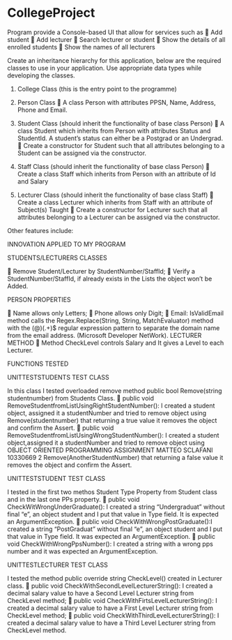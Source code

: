﻿# CollegeProject

Program provide a Console-based UI that allow for services such as 
	Add student
	Add lecturer
	Search lecturer or student
	Show the details of all enrolled students
	Show the names of all lecturers							 

Create an inheritance hierarchy for this application, below are the required classes to use in your application. Use appropriate data types while developing the classes.

1.	College Class (this is the entry point to the programme)

2.	Person Class
	A class Person with attributes PPSN, Name, Address, Phone and Email.		

3.	Student Class (should inherit the functionality of base class Person)
	A class Student which inherits from Person with attributes Status and StudentId. A student’s status can either be a Postgrad or an Undergrad.
	Create a constructor for Student such that all attributes belonging to a Student can be assigned via the constructor.

4.	Staff Class (should inherit the functionality of base class Person)
	Create a class Staff which inherits from Person with an attribute of Id and Salary

5.	Lecturer Class (should inherit the functionality of base class Staff)
	Create a class Lecturer which inherits from Staff with an attribute of Subject(s) Taught
	Create a constructor for Lecturer such that all attributes belonging to a Lecturer can be assigned via the constructor.


Other features include:									

INNOVATION APPLIED TO MY PROGRAM

STUDENTS/LECTURERS CLASSES

 Remove Student/Lecturer by StudentNumber/StaffId;
 Verify a StudentNumber/StaffId, if already exists in the Lists the object won’t be
Added.

PERSON PROPERTIES

 Name allows only Letters;
 Phone allows only Digit;
 Email: IsValidEmail method calls the Regex.Replace(String, String,
MatchEvaluator) method with the (@)(.+)$ regular expression pattern to separate the
domain name from the email address. (Microsoft Developer NetWork).
LECTURER METHOD
 Method CheckLevel controls Salary and It gives a Level to each Lecturer.

FUNCTIONS TESTED

UNITTESTSTUDENTS TEST CLASS

In this class I tested overloaded remove method public bool Remove(string studentnumber)
from Students Class.
 public void RemoveStudentfromListUsingRightStudentNumber(): I created a student
object, assigned it a studentNumber and tried to remove object using
Remove(studentnumber) that returning a true value it removes the object and
confirm the Assert.
 public void RemoveStudentfromListUsingWrongStudentNumber(): I created a student
object,assigned it a studentNumber and tried to remove object using
OBJECT ORIENTED PROGRAMMING ASSIGNMENT
MATTEO SCLAFANI 10330669 2
Remove(AnotherStudentNumber) that returning a false value it removes the object and confirm the Assert.

UNITTESTSTUDENT TEST CLASS

I tested in the first two methos Student Type Property from Student class and in the last one PPs property.
 public void CheckWitWrongUnderGraduate(): I created a string “Undergraduat” without final “e”, an object student and I put that value in Type field. It is expected an ArgumentException.
 public void CheckWithWrongPostGraduate():I created a string “PostGraduat” without final “e”, an object student and I put that value in Type field. It was expected an ArgumentException.
 public void CheckWithWrongPpsNumber(): I created a string with a wrong pps number and it was expected an ArgumentException.

UNITTESTLECTURER TEST CLASS

I tested the method public override string CheckLevel() created in Lecturer class.
 public void CheckWithSecondLevelLecturerString(): I created a decimal salary value to have a Second Level Lecturer string from CheckLevel method;
 public void CheckWithFirtsLevelLecturerString(): I created a decimal salary value to have a First Level Lecturer string from CheckLevel method;
 public void CheckWithThirdLevelLecturerString(): I created a decimal salary value to have a Third Level Lecturer string from CheckLevel method.


